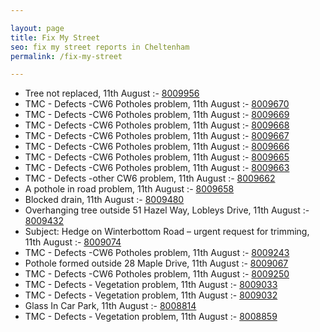 ```yaml
---

layout: page
title: Fix My Street
seo: fix my street reports in Cheltenham
permalink: /fix-my-street

---
```


<!-- fix_marker starts -->

- Tree not replaced, 11th August :- [8009956](https://www.fixmystreet.com/report/8009956)
- TMC - Defects -CW6 Potholes  problem, 11th August :- [8009670](https://www.fixmystreet.com/report/8009670)
- TMC - Defects -CW6 Potholes  problem, 11th August :- [8009669](https://www.fixmystreet.com/report/8009669)
- TMC - Defects -CW6 Potholes  problem, 11th August :- [8009668](https://www.fixmystreet.com/report/8009668)
- TMC - Defects -CW6 Potholes  problem, 11th August :- [8009667](https://www.fixmystreet.com/report/8009667)
- TMC - Defects -CW6 Potholes  problem, 11th August :- [8009666](https://www.fixmystreet.com/report/8009666)
- TMC - Defects -CW6 Potholes  problem, 11th August :- [8009665](https://www.fixmystreet.com/report/8009665)
- TMC - Defects -CW6 Potholes  problem, 11th August :- [8009663](https://www.fixmystreet.com/report/8009663)
- TMC - Defects -other CW6 problem, 11th August :- [8009662](https://www.fixmystreet.com/report/8009662)
- A pothole in road problem, 11th August :- [8009658](https://www.fixmystreet.com/report/8009658)
- Blocked drain, 11th August :- [8009480](https://www.fixmystreet.com/report/8009480)
- Overhanging tree outside 51 Hazel Way, Lobleys Drive, 11th August :- [8009432](https://www.fixmystreet.com/report/8009432)
- Subject: Hedge on Winterbottom Road – urgent request for trimming, 11th August :- [8009074](https://www.fixmystreet.com/report/8009074)
- TMC - Defects -CW6 Potholes  problem, 11th August :- [8009243](https://www.fixmystreet.com/report/8009243)
- Pothole formed outside 28 Maple Drive, 11th August :- [8009067](https://www.fixmystreet.com/report/8009067)
- TMC - Defects -CW6 Potholes  problem, 11th August :- [8009250](https://www.fixmystreet.com/report/8009250)
- TMC - Defects - Vegetation problem, 11th August :- [8009033](https://www.fixmystreet.com/report/8009033)
- TMC - Defects - Vegetation problem, 11th August :- [8009032](https://www.fixmystreet.com/report/8009032)
- Glass In Car Park, 11th August :- [8008814](https://www.fixmystreet.com/report/8008814)
- TMC - Defects - Vegetation problem, 11th August :- [8008859](https://www.fixmystreet.com/report/8008859)

<!-- fix_marker ends -->